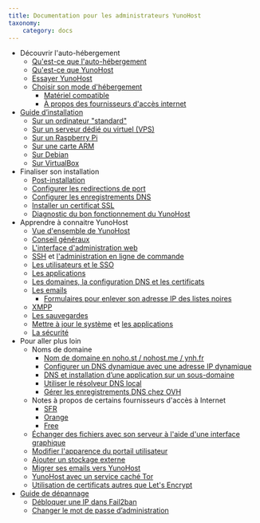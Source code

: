 ```yaml
---
title: Documentation pour les administrateurs YunoHost
taxonomy:
    category: docs
---
```


* Découvrir l'auto-hébergement
    * [Qu'est-ce que l'auto-hébergement](/selfhosting_fr)
    * [Qu'est-ce que YunoHost](/whatsyunohost_fr)
    * [Essayer YunoHost](/try_fr)
    * [Choisir son mode d'hébergement](howtohostyourself_fr)
        * [Matériel compatible](/hardware_fr)
        * [À propos des fournisseurs d'accès internet](/isp_fr)
* [Guide d’installation](/install_fr)
    * [Sur un ordinateur "standard"](/install_iso_fr)
    * [Sur un serveur dédié ou virtuel (VPS)](/install_on_vps_fr)
    * [Sur un Raspberry Pi](/install_on_raspberry_fr)
    * [Sur une carte ARM](/install_on_arm_board_fr)
    * [Sur Debian](/install_on_debian_fr)
    * [Sur VirtualBox](/install_on_virtualbox_fr)
* Finaliser son installation
    * [Post-installation](/postinstall_fr)
    * [Configurer les redirections de port](/isp_box_config_fr)
    * [Configurer les enregistrements DNS](/dns_config_fr)
    * [Installer un certificat SSL](/certificate_fr)
    * [Diagnostic du bon fonctionnement du YunoHost](/diagnostic_fr)
* Apprendre à connaitre YunoHost
    * [Vue d'ensemble de YunoHost](/overview_fr)
    * [Conseil généraux](/guidelines_fr)
    * [L'interface d'administration web](/admin_fr)
    * [SSH](/ssh_fr) et [l'administration en ligne de commande](/commandline_fr)
    * [Les utilisateurs et le SSO](/users_fr)
    * [Les applications](/apps_overview_fr)
    * [Les domaines, la configuration DNS et les certificats](/domains_fr)
    * [Les emails](/email_fr)
       * [Formulaires pour enlever son adresse IP des listes noires](/blacklist_forms_fr)
    * [XMPP](/XMPP_fr)
    * [Les sauvegardes](/backup_fr)
    * [Mettre à jour le système](/update_fr) et [les applications](/app_update_fr)
    * [La sécurité](/security_fr)
* Pour aller plus loin
    * Noms de domaine
        * [Nom de domaine en noho.st / nohost.me / ynh.fr](/dns_nohost_me_fr)
        * [Configurer un DNS dynamique avec une adresse IP dynamique](/dns_dynamicip_fr)
        * [DNS et installation d’une application sur un sous-domaine](/dns_subdomains_fr)
        * [Utiliser le résolveur DNS local](/dns_resolver_fr)
        * [Gérer les enregistrements DNS chez OVH](/OVH_fr)
    * Notes à propos de certains fournisseurs d'accès à Internet
       * [SFR](/isp_sfr_fr)
       * [Orange](/isp_orange_fr)
       * [Free](/isp_free_fr)
    * [Échanger des fichiers avec son serveur à l'aide d'une interface graphique](/filezilla)
    * [Modifier l'apparence du portail utilisateur](/theming_fr)
    * [Ajouter un stockage externe](/external_storage_fr)
    * [Migrer ses emails vers YunoHost](/email_migration_fr)
    * [YunoHost avec un service caché Tor](/torhiddenservice_fr)
    * [Utilisation de certificats autres que Let's Encrypt](/certificate_custom_fr)
* [Guide de dépannage](/troubleshooting_guide_fr)
    * [Débloquer une IP dans Fail2ban](/fail2ban_fr)
    * [Changer le mot de passe d’administration](/change_admin_password_fr)
